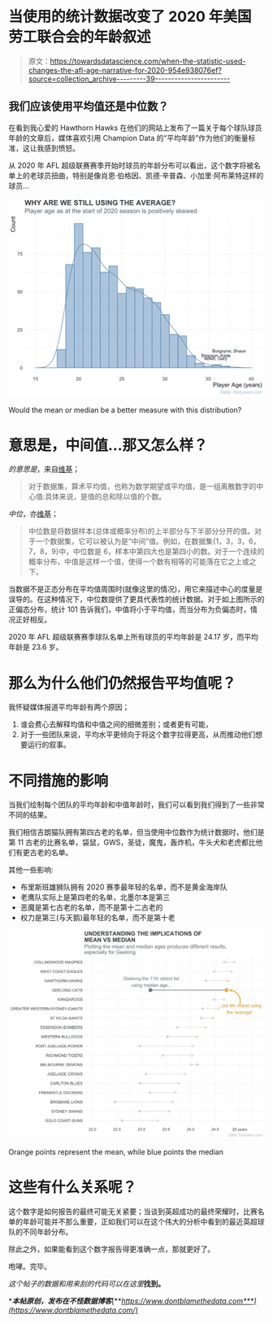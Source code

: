 # 当使用的统计数据改变了 2020 年美国劳工联合会的年龄叙述

> 原文：<https://towardsdatascience.com/when-the-statistic-used-changes-the-afl-age-narrative-for-2020-954e938076ef?source=collection_archive---------39----------------------->

## 我们应该使用平均值还是中位数？

在看到我心爱的 Hawthorn Hawks 在他们的网站上发布了一篇关于每个球队球员年龄的文章后，媒体喜欢引用 Champion Data 的“平均年龄”作为他们的衡量标准，这让我感到愤怒。

从 2020 年 AFL 超级联赛赛季开始时球员的年龄分布可以看出，这个数字将被名单上的老球员扭曲，特别是像肖恩·伯格因、凯德·辛普森、小加里·阿布莱特这样的球员…

![](img/1bdf59c4c50f62153101a2114faaa7ff.png)

Would the mean or median be a better measure with this distribution?

# 意思是，中间值…那又怎么样？

*的意思是*，来自[维基](https://en.wikipedia.org/wiki/Mean)；

> 对于数据集，算术平均值，也称为数学期望或平均值，是一组离散数字的中心值:具体来说，是值的总和除以值的个数。

*中位*，亦[维基](https://en.wikipedia.org/wiki/Median)；

> 中位数是将数据样本(总体或概率分布)的上半部分与下半部分分开的值。对于一个数据集，它可以被认为是“中间”值。例如，在数据集{1，3，3，6，7，8，9}中，中位数是 6，样本中第四大也是第四小的数。对于一个连续的概率分布，中值是这样一个值，使得一个数有相等的可能落在它之上或之下。

当数据不是正态分布在平均值周围时(就像这里的情况)，用它来描述中心的度量是误导的。在这种情况下，中位数提供了更具代表性的统计数据。对于如上图所示的正偏态分布，统计 101 告诉我们，中值将小于平均值，而当分布为负偏态时，情况正好相反。

2020 年 AFL 超级联赛赛季球队名单上所有球员的平均年龄是 24.17 岁，而平均年龄是 23.6 岁。

# 那么为什么他们仍然报告平均值呢？

我怀疑媒体报道平均年龄有两个原因；

1.  谁会费心去解释均值和中值之间的细微差别；或者更有可能，
2.  对于一些团队来说，平均水平更倾向于将这个数字拉得更高，从而推动他们想要运行的叙事。

# 不同措施的影响

当我们绘制每个团队的平均年龄和中值年龄时，我们可以看到我们得到了一些非常不同的结果。

我们相信吉朗猫队拥有第四古老的名单，但当使用中位数作为统计数据时，他们是第 11 古老的比赛名单，袋鼠，GWS，圣徒，魔鬼，轰炸机，牛头犬和老虎都比他们有更古老的名单。

其他一些影响:

*   布里斯班雄狮队拥有 2020 赛季最年轻的名单，而不是黄金海岸队
*   老鹰队实际上是第四老的名单，北墨尔本是第三
*   恶魔是第七古老的名单，而不是第十二古老的
*   权力是第三(与天鹅)最年轻的名单，而不是第十老

![](img/f489df6f2d617bcb17a575abd3befe16.png)

Orange points represent the mean, while blue points the median

# 这些有什么关系呢？

这个数字是如何报告的最终可能无关紧要；当谈到英超成功的最终荣耀时，比赛名单的年龄可能并不那么重要，正如我们可以在这个伟大的分析中看到的最近英超球队的不同年龄分布。

除此之外，如果能看到这个数字报告得更准确一点，那就更好了。

咆哮。完毕。

*这个帖子的数据和用来刮的代码可以在这里*[](https://github.com/JaseZiv/Dont-Blame-the-Data-Data-Files/tree/master/analysing_afl_team_age)**找到。**

****本帖原创，发布在不怪数据博客***[***https://www.dontblamethedata.com***](https://www.dontblamethedata.com/)*